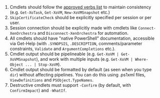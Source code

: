 1. Cmdlets should follow the [approved verbs list](https://learn.microsoft.com/en-us/powershell/scripting/developer/cmdlet/approved-verbs-for-windows-powershell-commands) to maintain consistency (e.g. `Get-XoTask`, `Get-XoVM`, `New-XoVMSnapshot` etc.)
2. `SkipCertificateCheck` should be explicitly specified per session or per user.
3. Session connection should be explicitly made with cmdlets like `Connect-XenOrchestra` and `Disconnect-XenOrchestra` for automation.
4. All cmdlets should have "native PowerShell" documentation, accessible via Get-Help (with `.SYNOPSIS`, `.DESCRIPTION`, comments/parameter constraints, `Validate` and `ArgumentCompletions` etc.).
5. Cmdlet output should be pipelineable (e.g. `Get-XoVM | Get-XoVMSnapshot`), and work with multiple inputs (e.g. `Get-XoVM | Where-Object ... | Stop-XoVM`).
6. Cmdlet output should be formatted by default (as seen when you type `dir`) without affecting pipelines. You can do this using .ps1xml files, `ViewDefinitions` and `PSObject.TypeNames`.
7. Destructive cmdlets must support `-Confirm` (by default, with `ConfirmImpact`) and `-WhatIf`.
